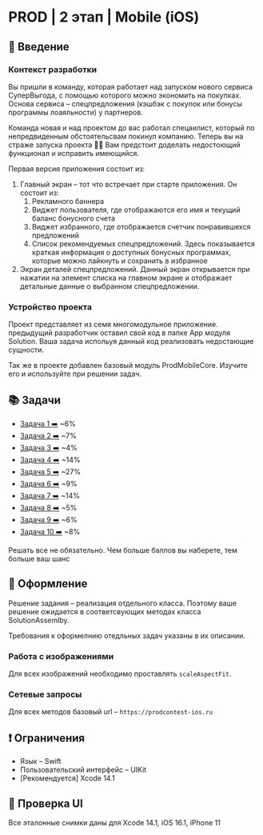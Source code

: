 # PROD | 2 этап | Mobile (iOS)

## 🚀 Введение

### Контекст разработки


Вы пришли в команду, которая работает над запуском нового сервиса СуперВыгода, с помощью которого можно экономить на покупках. Основа сервиса – спецпредложения (кэшбэк с покупок или бонусы программы лоаяльности) у партнеров.

Команда новая и над проектом до вас работал спецаилист, который по непредвиденным обстоятельсвам покинул компанию. Теперь вы на страже запуска проекта 🦸‍♂️ Вам предстоит доделать недостоющий функционал и исправить имеющийся.

Первая версия приложения состоит из:

1. Главный экран – тот что встречает при старте приложения. Он состоит из:
    1. Рекламного баннера
    2. Виджет пользователя, где отображаются его имя и текущий баланс бонусного счета
    3. Виджет избранного, где отображается счетчик понравившехся предложений
    4. Список рекомендуемых спецпредложений. Здесь показывается краткая информация о доступных бонусных программах, которые можно лайкнуть и сохранить в избранное
2. Экран деталей спецпредложений. Данный экран открывается при нажатии на элемент списка на главном экране и отображает детальные данные о выбранном спецпредложении.

### Устройство проекта

Проект представляет из семя многомодульное приложение. предыдущий разработчик оставил свой код в папке App модуля Solution. Ваша задача испольуя данный код реализовать недостающие сущности.

Так же в проекте добавлен базовый модуль ProdMobileCore. Изучите его и используйте при решении задач.

## 📚 Задачи

* [Задача 1 ➡️](Task/Task1.md) ~6%
* [Задача 2 ➡️](Task/Task2.md) ~7%
* [Задача 3 ➡️](Task/Task3.md) ~4%
* [Задача 4 ➡️](Task/Task4.md) ~14%
* [Задача 5 ➡️](Task/Task5.md) ~27%
* [Задача 6 ➡️](Task/Task6.md) ~9%
* [Задача 7 ➡️](Task/Task7.md) ~14%
* [Задача 8 ➡️](Task/Task8.md) ~5%
* [Задача 9 ➡️](Task/Task9.md) ~6%
* [Задача 10 ➡️](Task/Task10.md) ~8%

Решать все не обязательно. Чем больше баллов вы наберете, тем больше ваш шанс

## 📝 Оформление

Решение задания – реализация отдельного класса. Поэтому ваше решение ожидается в соответсвующих методах класса SolutionAssemlby.

Требования к оформелнию отедльных задач указаны в их описании.

### Работа с изображениями

Для всех изображений необходимо проставлять `scaleAspectFit`.

### Сетевые запросы

Для всех методов базовый url – `https://prodcontest-ios.ru`

## ❗️ Ограничения

* Язык – Swift
* Пользовательский интерфейс – UIKit
* [Рекомендуется] Xcode 14.1

## 🔄 Проверка UI

Все эталонные снимки даны для Xcode 14.1, iOS 16.1, iPhone 11
